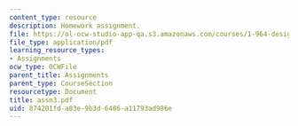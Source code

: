 ```yaml
---
content_type: resource
description: Homework assignment.
file: https://ol-ocw-studio-app-qa.s3.amazonaws.com/courses/1-964-design-for-sustainability-fall-2006/874201fda83e9b3d6486a11793ad986e_assn3.pdf
file_type: application/pdf
learning_resource_types:
- Assignments
ocw_type: OCWFile
parent_title: Assignments
parent_type: CourseSection
resourcetype: Document
title: assn3.pdf
uid: 874201fd-a83e-9b3d-6486-a11793ad986e
---
```

